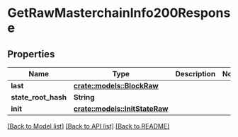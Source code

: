 # GetRawMasterchainInfo200Response

## Properties

Name | Type | Description | Notes
------------ | ------------- | ------------- | -------------
**last** | [**crate::models::BlockRaw**](BlockRaw.md) |  | 
**state_root_hash** | **String** |  | 
**init** | [**crate::models::InitStateRaw**](InitStateRaw.md) |  | 

[[Back to Model list]](../README.md#documentation-for-models) [[Back to API list]](../README.md#documentation-for-api-endpoints) [[Back to README]](../README.md)


